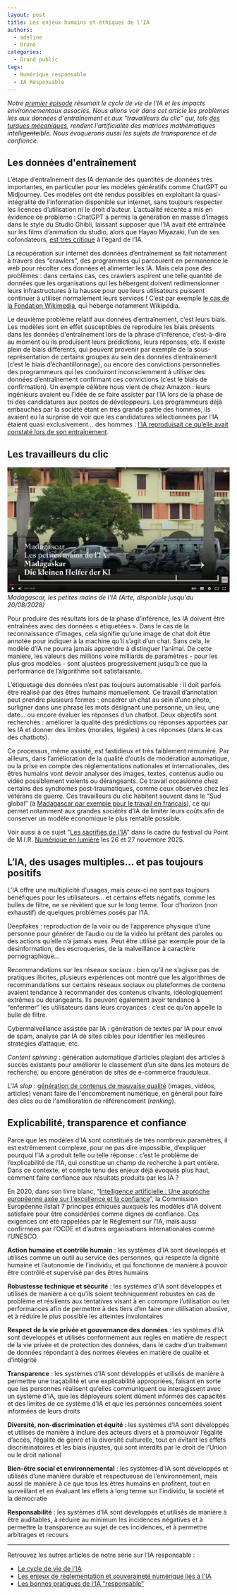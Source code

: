 ```yaml
---
layout: post
title: Les enjeux humains et éthiques de l'IA
authors:
  - adeline
  - bruno
categories:
  - Grand public
tags:
  - Numérique responsable
  - IA Responsable
---
```


_Notre [premier épisode](ia-responsable-cycle-de-vie) résumait le cycle de vie de l'IA et les impacts environnementaux associés. Nous allons voir dans cet article les problèmes liés aux données d'entraînement et aux "travailleurs du clic" qui, tels  [des turques mécaniques](https://fr.wikipedia.org/wiki/Turc_m%C3%A9canique), rendent l'artificialité des matrices mathématiques intellig~~ente~~ible. Nous évoquerons aussi les sujets de transparence et de confiance._

## Les données d'entraînement

L’étape d’entraînement des IA demande des quantités de données très importantes, en particulier pour les modèles génératifs comme ChatGPT ou Midjourney. Ces modèles ont été rendus possibles en exploitant la quasi-intégralité de l’information disponible sur internet, sans toujours respecter les licences d’utilisation ni le droit d’auteur. L’actualité récente a mis en évidence ce problème : ChatGPT a permis la génération en masse d’images dans le style du Studio Ghibli, laissant supposer que l’IA avait été entraînée sur les films d’animation du studio, alors que Hayao Miyazaki, l’un de ses cofondateurs, [est très critique](https://www.youtube.com/watch?v=ngZ0K3lWKRc) à l’égard de l’IA.

La récupération sur internet des données d’entraînement se fait notamment à travers des “crawlers”, des programmes qui parcourent en permanence le web pour récolter ces données et alimenter les IA. Mais cela pose des problèmes : dans certains cas, ces crawlers aspirent une telle quantité de données que les organisations qui les hébergent doivent redimensionner leurs infrastructures à la hausse pour que leurs utilisateurs puissent continuer à utiliser normalement leurs services ! C’est par exemple [le cas de la Fondation Wikimedia](https://diff.wikimedia.org/2025/04/01/how-crawlers-impact-the-operations-of-the-wikimedia-projects/), qui héberge notamment Wikipédia.

Le deuxième problème relatif aux données d’entraînement, c’est leurs biais. Les modèles sont en effet susceptibles de reproduire les biais présents dans les données d'entraînement lors de la phrase d’inférence, c’est-à-dire au moment où ils produisent leurs prédictions, leurs réponses, etc. Il existe plein de biais différents, qui peuvent provenir par exemple de la sous-représentation de certains groupes au sein des données d’entraînement (c’est le biais d’échantillonnage), ou encore des convictions personnelles des programmeurs qui les conduiront inconsciemment à utiliser des données d’entraînement confirmant ces convictions (c’est le biais de confirmation). Un exemple célèbre nous vient de chez Amazon : leurs ingénieurs avaient eu l’idée de se faire assister par l’IA lors de la phase de tri des candidatures aux postes de développeurs. Les programmeurs déjà embauchés par la société étant en très grande partie des hommes, ils avaient eu la surprise de voir que les candidatures sélectionnées par l’IA étaient quasi exclusivement… des hommes : [l’IA reproduisait ce qu’elle avait constaté lors de son entraînement](https://www.reuters.com/article/us-amazon-com-jobs-automation-insight/amazon-scraps-secret-ai-recruiting-tool-that-showed-bias-against-women-idUSKCN1MK08G/).

## Les travailleurs du clic

[![Madagascar, les petites mains de l'IA](/images/ia-responsable/arte-documentaire.png)](https://www.youtube.com/watch?v=b0a6M5SaQQM)
_Madagascar, les petites mains de l'IA (Arte, disponible jusqu'au 20/08/2028)_

Pour produire des résultats lors de la phase d’inférence, les IA doivent être entraînées avec des données « étiquetées ». Dans le cas de la reconnaissance d’images, cela signifie qu’une image de chat doit être annotée pour indiquer à la machine qu’il s’agit d’un chat. Sans cela, le modèle d’IA ne pourra jamais apprendre à distinguer l’animal. De cette manière, les valeurs des millions voire milliards de paramètres - pour les plus gros modèles - sont ajustées progressivement jusqu’à ce que la performance de l’algorithme soit satisfaisante.

L’étiquetage des données n’est pas toujours automatisable : il doit parfois être réalisé par des êtres humains manuellement. Ce travail d’annotation peut prendre plusieurs formes : encadrer un chat au sein d’une photo, surligner dans une phrase les mots désignant une personne, un lieu, une date... ou encore évaluer les réponses d’un chatbot. Deux objectifs sont recherchés : améliorer la qualité des prédictions ou réponses apportées par les IA et donner des limites (morales, légales) à ces réponses (dans le cas des chatbots).

Ce processus, même assisté, est fastidieux et très faiblement rémunéré. Par ailleurs, dans l’amélioration de la qualité d’outils de modération automatique, ou la prise en compte des réglementations nationales et internationales, des êtres humains vont devoir analyser des images, textes, contenus audio ou vidéo possiblement violents ou dérangeants. Ce travail occasionne chez certains des syndromes post-traumatiques, comme ceux observés chez les vétérans de guerre. Ces travailleurs du clic habitent souvent dans le “Sud global” (à [Madagascar par exemple pour le travail en français](https://theconversation.com/enquete-derriere-lia-les-travailleurs-precaires-des-pays-du-sud-201503)), ce qui permet notamment aux grandes sociétés d’IA de limiter leurs coûts afin de conserver un modèle économique le plus rentable possible.

Voir aussi à ce sujet "[Les sacrifiés de l'IA](https://www.dailymotion.com/video/x9h7lbq)" dans le cadre du festival du Point de M.I.R. [Numérique en lumière](https://www.point-de-mir.com/numenlum) les 26 et 27 novembre 2025.

##  L’IA, des usages multiples… et pas toujours positifs

L’IA offre une multiplicité d’usages, mais ceux-ci ne sont pas toujours bénéfiques pour les utilisateurs… et certains effets négatifs, comme les bulles de filtre, ne se révèlent que sur le long terme. Tour d’horizon (non exhaustif) de quelques problèmes posés par l’IA.

Deepfakes : reproduction de la voix ou de l’apparence physique d’une personne pour générer de l’audio ou de la vidéo lui prêtant des paroles ou des actions qu’elle n’a jamais eues. Peut être utilisé par exemple pour de la désinformation, des escroqueries, de la malveillance à caractère pornographique...

Recommandations sur les réseaux sociaux : bien qu’il ne s’agisse pas de pratiques illicites, plusieurs expériences ont montré que les algorithmes de recommandations sur certains réseaux sociaux ou plateformes de contenu avaient tendance à recommander des contenus clivants, idéologiquement extrêmes ou dérangeants. Ils peuvent également avoir tendance à “enfermer” les utilisateurs dans leurs croyances : c’est ce qu’on appelle la bulle de filtre.

Cybermalveillance assistée par IA : génération de textes par IA pour envoi de spam, analyse par IA de sites cibles pour identifier les meilleures stratégies d’attaque, etc.

_Content spinning_ : génération automatique d’articles plagiant des articles à succès existants pour améliorer le classement d’un site dans les moteurs de recherche, ou encore génération de sites de e-commerce frauduleux.

L'_IA slop_ : [génération de contenus de mauvaise qualité](https://www.youtube.com/watch?v=z1M6_W3ZJkQ) (images, vidéos, articles) venant faire de l'encombrement numérique, en général pour faire des clics ou de l'amélioration de référencement (_ranking_). 

## Explicabilité, transparence et confiance

Parce que les modèles d’IA sont constitués de très nombreux paramètres, il est extrêmement complexe, pour ne pas dire impossible, d’expliquer pourquoi l’IA a produit telle ou telle réponse : c’est le problème de l’explicabilité de l’IA, qui constitue un champ de recherche à part entière. Dans ce contexte, et compte tenu des enjeux déjà évoqués plus haut, comment faire confiance aux résultats produits par les IA ?

En 2020, dans son livre blanc, “[Intelligence artificielle : Une approche européenne axée sur l'excellence et la confiance](https://eur-lex.europa.eu/legal-content/FR/TXT/PDF/?uri=CELEX:52020DC0065)”, la Commission Européenne listait 7 principes éthiques auxquels les modèles d’IA doivent satisfaire pour être considérées comme dignes de confiance. Ces exigences ont été rappelées par le Règlement sur l’IA, mais aussi confirmées par l’OCDE et d’autres organisations internationales comme l’UNESCO.

**Action humaine et contrôle humain** : les systèmes d’IA sont développés et utilisés comme un outil au service des personnes, qui respecte la dignité humaine et l’autonomie de l’individu, et qui fonctionne de manière à pouvoir être contrôlé et supervisé par des êtres humains

**Robustesse technique et sécurité** : les systèmes d’IA sont développés et utilisés de manière à ce qu’ils soient techniquement robustes en cas de problème et résilients aux tentatives visant à en corrompre l’utilisation ou les performances afin de permettre à des tiers d’en faire une utilisation abusive, et à réduire le plus possible les atteintes involontaires

**Respect de la vie privée et gouvernance des données** : les systèmes d’IA sont développés et utilisés conformément aux règles en matière de respect de la vie privée et de protection des données, dans le cadre d’un traitement de données répondant à des normes élevées en matière de qualité et d’intégrité

**Transparence** : les systèmes d’IA sont développés et utilisés de manière à permettre une traçabilité et une explicabilité appropriées, faisant en sorte que les personnes réalisent qu’elles communiquent ou interagissent avec un système d’IA, que les déployeurs soient dûment informés des capacités et des limites de ce système d’IA et que les personnes concernées soient informées de leurs droits

**Diversité, non-discrimination et équité** : les systèmes d’IA sont développés et utilisés de manière à inclure des acteurs divers et à promouvoir l’égalité d’accès, l’égalité de genre et la diversité culturelle, tout en évitant les effets discriminatoires et les biais injustes, qui sont interdits par le droit de l’Union ou le droit national

**Bien-être social et environnemental** : les systèmes d’IA sont développés et utilisés d’une manière durable et respectueuse de l’environnement, mais aussi de manière à ce que tous les êtres humains en profitent, tout en surveillant et en évaluant les effets à long terme sur l’individu, la société et la démocratie

**Responsabilité** : les systèmes d’IA sont développés et utilisés de manière à être auditables, à réduire au minimum les incidences négatives et à permettre la transparence au sujet de ces incidences, et à permettre arbitrages et recours

----
Retrouvez les autres articles de notre série sur l'IA responsable :

- [Le cycle de vie de l'IA](/ia-responsable-cycle-de-vie)
- [Les enjeux de règlementation et souveraineté numérique liés à l'IA](/ia-responsable-reglementation-et-souverainete)
- [Les bonnes pratiques de l'IA "responsable"](/ia-responsable-bonnes-pratiques)

